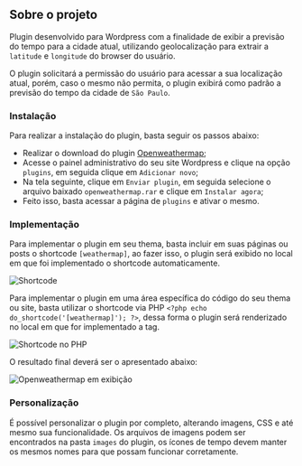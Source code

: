 ## Sobre o projeto

Plugin desenvolvido para Wordpress com a finalidade de exibir a previsão do tempo para a cidade atual, utilizando geolocalização para extrair a `latitude` e `longitude` do browser do usuário.

O plugin solicitará a permissão do usuário para acessar a sua localização atual, porém, caso o mesmo não permita, o plugin exibirá como padrão a previsão do tempo da cidade de `São Paulo`.

### Instalação

Para realizar a instalação do plugin, basta seguir os passos abaixo:

* Realizar o download do plugin [Openweathermap](http://rigotedesign.com.br/downloads/plugins/openweathermap.zip);
* Acesse o painel administrativo do seu site Wordpress e clique na opção `plugins`, em seguida clique em `Adicionar novo`;
* Na tela seguinte, clique em `Enviar plugin`, em seguida selecione o arquivo baixado `openweathermap.rar` e clique em `Instalar agora`;
* Feito isso, basta acessar a página de `plugins` e ativar o mesmo.

### Implementação

Para implementar o plugin em seu thema, basta incluir em suas páginas ou posts o shortcode `[weathermap]`, ao fazer isso, o plugin será exibido no local em que foi implementado o shortcode automaticamente.

![Shortcode](http://rigotedesign.com.br/downloads/plugins/shortcode.PNG)

Para implementar o plugin em uma área específica do código do seu thema ou site, basta utilizar o shortcode via PHP `<?php echo do_shortcode('[weathermap]'); ?>`, dessa forma o plugin será renderizado no local em que for implementado a tag.

![Shortcode no PHP](http://rigotedesign.com.br/downloads/plugins/shortcodePHP.PNG)

O resultado final deverá ser o apresentado abaixo:

![Openweathermap em exibição](http://rigotedesign.com.br/downloads/plugins/openweathermap.PNG)

### Personalização

É possível personalizar o plugin por completo, alterando imagens, CSS e até mesmo sua funcionalidade.
Os arquivos de imagens podem ser encontrados na pasta `images` do plugin, os ícones de tempo devem manter os mesmos nomes para que possam funcionar corretamente.